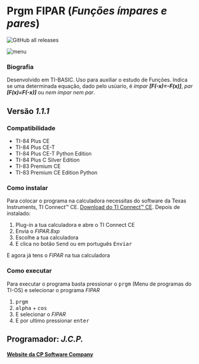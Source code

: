 <!-- README.md Versão 1.3 -->
<h1>Prgm FIPAR (<em><strong>Funções ímpares  e pares</em></strong>)</h1>

![GitHub all releases](https://img.shields.io/github/downloads/CPSoftwareC/FIPAR.8xp/total?style=plastic)

![menu](https://user-images.githubusercontent.com/67112321/97226239-a04af900-17cb-11eb-8041-c3176a9f8f51.png)

<h3>Biografia</h3>

<p>Desenvolvido em TI-BASIC. Uso para auxiliar o estudo de Funções. Indica se uma determinada equação, dado pelo usúario, é <em>ímpar <strong>[F(-x)=-F(x)]</strong></em>, <em>par <strong>[F(x)=F(-x)]</strong></em> ou <em>nem ímpar nem par</em>.</p>

<h2>Versão <em><strong>1.1.1</strong></em></h2>

<h3>Compatibilidade</h3>

<ul>
 <li>TI-84 Plus CE</li>
 <li>TI-84 Plus CE-T</li>
 <li>TI-84 Plus CE-T Python Edition</li>
 <li>TI-84 Plus C Silver Edition</li>
 <li>TI-83 Premium CE</li>
 <li>TI-83 Premium CE Edition Python</li>
</ul>

<h3>Como instalar</h3>

<p>Para colocar o programa na calculadora necessitas do software da Texas Instruments, TI Connect™ CE. <a href="https://education.ti.com/pt/produtos/computer-software/ti-connect-ce-sw"> Download do TI Connect™ CE</a>. Depois de instalado:
<ol>
     <li>Plug-in a tua calculadora e abre o TI Connect CE</li>
     <li>Envia o <em>FIPAR.8xp</em></li>
     <li>Escolhe a tua calculadora</li>
     <li>E clica no botão <kbd>Send</kbd> ou em português <kbd>Enviar</kbd></li>
</ol>

<p> E agora já tens o <em>FIPAR</em> na tua calculadora</p>

<h3>Como executar</h3>

<p> Para executar o programa basta pressionar o <kbd>prgm</kbd> (Menu de programas do TI-OS) e selecionar o programa <em>FIPAR</em></p>

<ol>
     <li><kbd>prgm</kbd></li>
     <li><kbd>alpha</kbd> + <kbd>cos</kbd></li>
     <li>E selecionar o <em>FIPAR</em></li>
     <li>E por ultimo pressionar <kbd>enter</kbd></li>
</ol>

<h2>Programador: <strong><em>J.C.P.</em></strong></h2>

<h4><a href="http://cpsoftwarecompany.epizy.com">Website da CP Software Company</a></h4>
